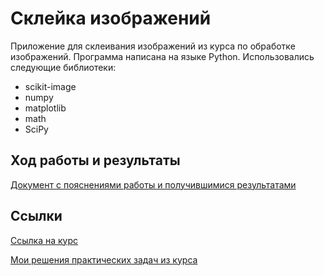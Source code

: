 # Склейка изображений
Приложение для склеивания изображений из курса по обработке изображений. Программа написана на языке Python. Использовались следующие библиотеки:
* scikit-image
* numpy
* matplotlib
* math
* SciPy

## Ход работы и результаты
[Документ с пояснениями работы и получившимися результатами](https://www.notion.so/denbug/5ff8ea2c374342fe95e9897526e391c7)


## Ссылки
[Ссылка на курс](https://stepik.org/course/1280/info)

[Мои решения практических задач из курса](https://github.com/DenBugNBA/image_processing)